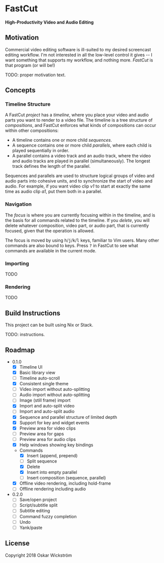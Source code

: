 # FastCut

**High-Productivity Video and Audio Editing**

## Motivation

Commercial video editing software is ill-suited to my desired
screencast editing workflow. I'm not interested in all the low-level
control it gives -- I want something that supports my workflow, and
nothing more. *FastCut* is that program (or will be!)

TODO: proper motivation text.

## Concepts

### Timeline Structure

A FastCut *project* has a *timeline*, where you place your video and
audio parts you want to render to a video file. The timeline is a
tree structure of *compositions*, and FastCut enforces what kinds of
compositions can occur within other compositions:

* A timeline contains one or more child *sequences*.
* A sequence contains one or more child *parallels*, where each child
  is played sequentially in order.
* A parallel contains a video track and an audio track, where the
  video and audio tracks are played in parallel (simultaneously). The
  longest track defines the length of the parallel.

Sequences and parallels are used to structure logical groups of video
and audio parts into cohesive units, and to synchronize the start of
video and audio. For example, if you want video clip *v1* to start at
exactly the same time as audio clip *a1*, put them both in a parallel.

### Navigation

The *focus* is where you are currently focusing within in the
timeline, and is the basis for all commands related to the
timeline. If you *delete*, you will delete whatever composition, video
part, or audio part, that is currently focused, given that the
operation is allowed.

The focus is moved by using
<kbd>h</kbd>/<kbd>j</kbd>/<kbd>k</kbd>/<kbd>l</kbd> keys, familiar to
Vim users. Many other commands are also bound to keys. Press
<kbd>?</kbd> in FastCut to see what commands are available in the
current mode.

### Importing

TODO

### Rendering

TODO

## Build Instructions

This project can be built using Nix or Stack.

TODO: instructions.

## Roadmap

* 0.1.0
  - [X] Timeline UI
  - [X] Basic library view
  - [ ] Timeline auto-scroll
  - [X] Consistent single theme
  - [ ] Video import without auto-splitting
  - [ ] Audio import without auto-splitting
  - [ ] Image (still frame) import
  - [X] Import and auto-split video
  - [ ] Import and auto-split audio
  - [X] Sequence and parallel structure of limited depth
  - [X] Support for key and widget events
  - [X] Preview area for video clips
  - [ ] Preview area for gaps
  - [ ] Preview area for audio clips
  - [X] Help windows showing key bindings
  - Commands
    - [X] Insert (append, prepend)
    - [ ] Split sequence
    - [X] Delete
    - [X] Insert into empty parallel
    - [ ] Insert composition (sequence, parallel)
  - [X] Offline video rendering, including hold-frame
  - [ ] Offline rendering including audio
* 0.2.0
  - [ ] Save/open project
  - [ ] Script/subtitle split
  - [ ] Subtitle editing
  - [ ] Command fuzzy completion
  - [ ] Undo
  - [ ] Yank/paste

## License

Copyright 2018 Oskar Wickström
